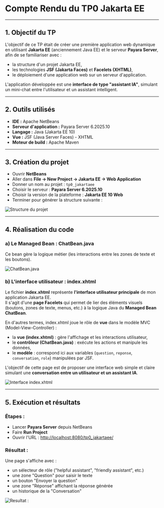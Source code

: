 # **Compte Rendu du TP0 Jakarta EE**

---

## **1. Objectif du TP**

L'objectif de ce TP était de créer une première application web dynamique en utilisant **Jakarta EE** (anciennement Java EE) et le serveur **Payara Server**, afin de se familiariser avec :

- la structure d'un projet Jakarta EE,
- les technologies **JSF (Jakarta Faces)** et **Facelets (XHTML)**,
- le déploiement d'une application web sur un serveur d'application.

L'application développée est une **interface de type "assistant IA"**, simulant un mini-chat entre l'utilisateur et un assistant intelligent.

---

## **2. Outils utilisés**

- **IDE :** Apache NetBeans  
- **Serveur d'application :** Payara Server 6.2025.10  
- **Langage :** Java (Jakarta EE 10)  
- **Vue :** JSF (Java Server Faces) - XHTML  
- **Moteur de build :** Apache Maven  

---

## **3. Création du projet**

- Ouvrir **NetBeans**  
- Aller dans **File → New Project → Jakarta EE → Web Application**  
- Donner un nom au projet : `tp0_jakartaee`  
- Choisir le serveur : **Payara Server 6.2025.10**  
- Choisir la version de la plateforme : **Jakarta EE 10 Web**  
- Terminer pour générer la structure suivante :

![Structure du projet](images/Structure.png)

---

## **4. Réalisation du code**

### **a) Le Managed Bean : ChatBean.java**

Ce bean gère la logique métier (les interactions entre les zones de texte et les boutons).

![ChatBean.java](images/ChatBean.png)

### **b) L'interface utilisateur : index.xhtml**

Le fichier **index.xhtml** représente **l'interface utilisateur principale** de mon application Jakarta EE.  
Il s'agit d'une **page Facelets** qui permet de lier des éléments visuels (boutons, zones de texte, menus, etc.) à la logique Java du **Managed Bean ChatBean**.

En d'autres termes, index.xhtml joue le rôle de **vue** dans le modèle MVC (Model-View-Controller) :

- la **vue (index.xhtml)** : gère l'affichage et les interactions utilisateur,  
- le **contrôleur (ChatBean.java)** : exécute les actions et manipule les données,  
- le **modèle** : correspond ici aux variables (`question`, `reponse`, `conversation`, `role`) manipulées par JSF.

L'objectif de cette page est de proposer une interface web simple et claire simulant une **conversation entre un utilisateur et un assistant IA**.

![Interface index.xhtml](images/Index.png)

---

## **5. Exécution et résultats**

### **Étapes :**
- Lancer **Payara Server** depuis NetBeans  
- Faire **Run Project**  
- Ouvrir l'URL : <http://localhost:8080/tp0_jakartaee/>  

### **Résultat :**
Une page s'affiche avec :

- un sélecteur de rôle ("helpful assistant", "friendly assistant", etc.)
- une zone "Question" pour saisir le texte
- un bouton "Envoyer la question"
- une zone "Réponse" affichant la réponse générée
- un historique de la "Conversation"

![Resultat :](images/Resultat.png)